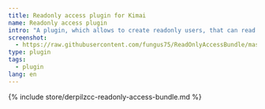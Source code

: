 ```yaml
---
title: Readonly access plugin for Kimai
name: Readonly access plugin
intro: "A plugin, which allows to create readonly users, that can read times recorded for a special company."
screenshot: 
  - https://raw.githubusercontent.com/fungus75/ReadOnlyAccessBundle/master/screenshot.jpg
type: plugin
tags: 
  - plugin
lang: en
---
```


{% include store/derpilzcc-readonly-access-bundle.md %}
